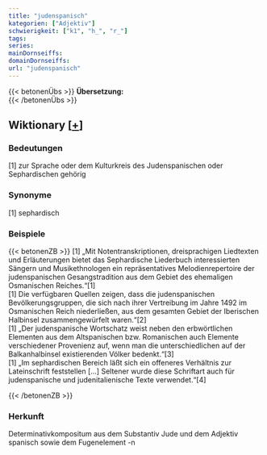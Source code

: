 ```yaml
---
title: "judenspanisch"
kategorien: ["Adjektiv"]
schwierigkeit: ["k1", "h_", "r_"]
tags:
series:
mainDornseiffs:
domainDornseiffs:
url: "judenspanisch"
---
```


{{< betonenÜbs >}}
**Übersetzung:**  
{{< /betonenÜbs >}}

## Wiktionary [[+](https://de.wiktionary.org/wiki/judenspanisch)]

### Bedeutungen
[1] zur Sprache oder dem Kulturkreis des Judenspanischen oder Sephardischen gehörig  

### Synonyme
[1] sephardisch  

### Beispiele
{{< betonenZB >}}
[1] „Mit Notentranskriptionen, dreisprachigen Liedtexten und Erläuterungen bietet das Sephardische Liederbuch interessierten Sängern und Musikethnologen ein repräsentatives Melodienrepertoire der judenspanischen Gesangstradition aus dem Gebiet des ehemaligen Osmanischen Reiches.“[1]  
[1] Die verfügbaren Quellen zeigen, dass die judenspanischen Bevölkerungsgruppen, die sich nach ihrer Vertreibung im Jahre 1492 im Osmanischen Reich niederließen, aus dem gesamten Gebiet der Iberischen Halbinsel zusammengewürfelt waren.“[2]  
[1] „Der judenspanische Wortschatz weist neben den erbwörtlichen Elementen aus dem Altspanischen bzw. Romanischen auch Elemente verschiedener Provenienz auf, wenn man die unterschiedlichen auf der Balkanhalbinsel existierenden Völker bedenkt.“[3]  
[1] „Im sephardischen Bereich läßt sich ein offeneres Verhältnis zur Lateinschrift feststellen […] Seltener wurde diese Schriftart auch für judenspanische und judenitalienische Texte verwendet.“[4]  

{{< /betonenZB >}}
### Herkunft
Determinativkompositum aus dem Substantiv Jude und dem Adjektiv spanisch sowie dem Fugenelement -n  



